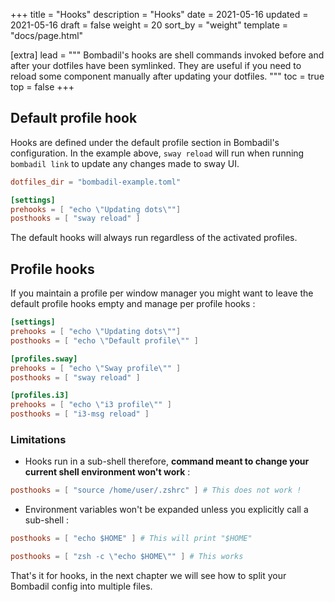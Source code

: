 +++
title = "Hooks"
description = "Hooks"
date = 2021-05-16
updated = 2021-05-16
draft = false
weight = 20
sort_by = "weight"
template = "docs/page.html"

[extra]
lead = """
Bombadil's hooks are shell commands invoked before and after your dotfiles have been symlinked. They are useful if you need
to reload some component manually after updating your dotfiles.
"""
toc = true
top = false
+++



## Default profile hook

Hooks are defined under the default profile section in Bombadil's configuration. In the example above,
`sway reload` will run when running `bombadil link` to update any changes made to sway UI.

```toml
dotfiles_dir = "bombadil-example.toml"

[settings]
prehooks = [ "echo \"Updating dots\""]
posthooks = [ "sway reload" ]
```

The default hooks will always run regardless of the activated profiles.

## Profile hooks

If you maintain a profile per window manager you might want to leave the default profile hooks empty and manage
per profile hooks :

```toml
[settings]
prehooks = [ "echo \"Updating dots\""]
posthooks = [ "echo \"Default profile\"" ]

[profiles.sway]
prehooks = [ "echo \"Sway profile\"" ]
posthooks = [ "sway reload" ]

[profiles.i3]
prehooks = [ "echo \"i3 profile\"" ]
posthooks = [ "i3-msg reload" ]
```

### Limitations

- Hooks run in a sub-shell therefore, **command meant to change your current shell environment won't work** :

```toml
posthooks = [ "source /home/user/.zshrc" ] # This does not work !
```

- Environment variables won't be expanded unless you explicitly call a sub-shell :

```toml
posthooks = [ "echo $HOME" ] # This will print "$HOME"
```

```toml
posthooks = [ "zsh -c \"echo $HOME\"" ] # This works
```

That's it for hooks, in the next chapter we will see how to split your Bombadil config into multiple files.
